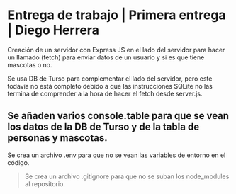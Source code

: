 # Entrega de trabajo | Primera entrega | Diego Herrera

Creación de un servidor con Express JS en el lado del servidor para hacer un llamado (fetch) para enviar datos de un usuario y si es que tiene mascotas o no.

Se usa DB de Turso para complementar el lado del servidor, pero este todavía no está completo debido a que las instrucciones SQLite no las termina de comprender a la hora de hacer el fetch desde server.js.

## Se añaden varios console.table para que se vean los datos de la DB de Turso y de la tabla de personas y mascotas.

Se crea un archivo .env para que no se vean las variables de entorno en el código.

> Se crea un archivo .gitignore para que no se suban los node_modules al repositorio.